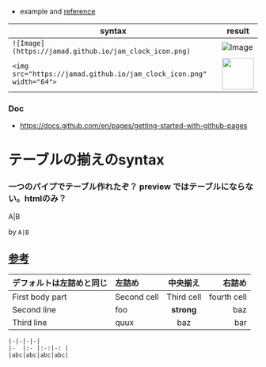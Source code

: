 <link rel="stylesheet" type="text/css" href="/assets/css/styles.css">

* example and [reference](https://guides.github.com/features/mastering-markdown/)

|syntax|result|
|-|-|
|```![Image](https://jamad.github.io/jam_clock_icon.png)```|![Image](https://jamad.github.io/jam_clock_icon.png)|
|```<img src="https://jamad.github.io/jam_clock_icon.png" width="64">```|<img src="https://jamad.github.io/jam_clock_icon.png" width="64">|


### Doc
* https://docs.github.com/en/pages/getting-started-with-github-pages


# テーブルの揃えのsyntax
### 一つのパイプでテーブル作れたぞ？ preview ではテーブルにならない。htmlのみ？

A|B

by `A|B`


##  [参考](https://kramdown.gettalong.org/syntax.html#tables)

| デフォルトは左詰めと同じ |左詰め | 中央揃え | 右詰め |
|-----------------|:-----------|:---------------:|---------------:|
| First body part |Second cell | Third cell      | fourth cell    |
| Second line     |foo         | **strong**      | baz            |
| Third line      |quux        | baz             | bar            |

```
|-|-|-|-|
|-  |:- |:-:|-: |
|abc|abc|abc|abc|
```
